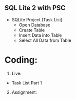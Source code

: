 ## SQL Lite 2 with PSC

- SQLite Project (Task List)
  - Open Database
  - Create Table
  - Insert Data into Table
  - Select All Data from Table

# Coding:

1. Live:
  - Task List Part 1
2. Assignment:
